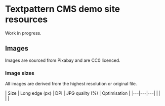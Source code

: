 # Textpattern CMS demo site resources

Work in progress.

## Images
Images are sourced from Pixabay and are CC0 licenced.

### Image sizes
All images are derived from the highest resolution or original file.

| Size | Long edge (px) | DPI | JPG quality (%) | Optimisation |
|---|---|---|
| | | |
